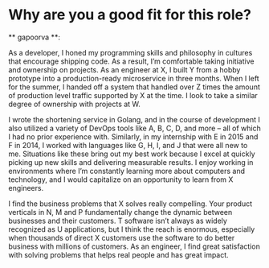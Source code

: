 # Why are you a good fit for this role?

** gapoorva **:

As a developer, I honed my programming skills and philosophy in cultures that encourage shipping code. As a result, I’m comfortable taking initiative and ownership on projects. As an engineer at X, I built Y from a hobby prototype into a production-ready microservice in three months. When I left for the summer, I handed off a system that handled over Z times the amount of production level traffic supported by X at the time. I look to take a similar degree of ownership with projects at W.

I wrote the shortening service in Golang, and in the course of development I also utilized a variety of DevOps tools like A, B, C, D, and more – all of which I had no prior experience with. Similarly, in my internship with E in 2015 and F in 2014, I worked with languages like G, H, I, and J that were all new to me. Situations like these bring out my best work because I excel at quickly picking up new skills and delivering measurable results. I enjoy working in environments where I’m constantly learning more about computers and technology, and I would capitalize on an opportunity to learn from X engineers.

I find the business problems that X solves really compelling. Your product verticals in N, M and P fundamentally change the dynamic between businesses and their customers. T software isn’t always as widely recognized as U applications, but I think the reach is enormous, especially when thousands of direct X customers use the software to do better business with millions of customers. As an engineer, I find great satisfaction with solving problems that helps real people and has great impact.
